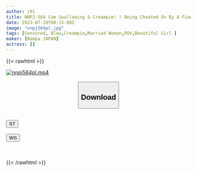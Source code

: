 ```yaml
---
author: j91
title: NNPJ-564 Cum Swallowing & Creampie! ! Being Cheated On By A Fiancée... ≪Spear Return Fire Play For One Day Only. »Self Cuckold Yake Fucking SEX 6 Consecutive Shots. Ren-chan (25 Years Old)
date: 2023-07-28T00:15:00Z
image: "nnpj564pl.jpg"
tags: [Censored, Blow,Creampie,Married Woman,POV,Beautiful Girl	]
maker: [Nampa JAPAN]
actress: []
---
```



{{< rawhtml >}}

<div class="video" data-videoid="Q2bePPGqRYt07yk">
    <a href="javascript:;">
        <img src="https://my.j91.asia/posts/nnpj564pl/nnpj564pl.jpg" width="WIDTH" height="HEIGHT" alt="nnpj564pl.mp4" loading="lazy">
    </a>
</div>

<script type="text/javascript" src="https://j91.asia/asset/on-demand-st.js"></script>

<br>
  <link rel="stylesheet" href="https://j91.asia/asset/bs5.css">
  
  <center>
  <button class="btn btn-primary" type="button" data-bs-toggle="collapse" data-bs-target=".multi-collapse" aria-expanded="false" aria-controls="multiCollapseExample1 multiCollapseExample2"><h2>Download</h2></button></center>
</p>
<div class="row">
  <div class="col">
    <div class="collapse multi-collapse" id="multiCollapseExample1">
      <div class="card card-body">
	      	      <br>
<div class="buttons">  
<a href="https://streamtape.to/v/Q2bePPGqRYt07yk"><button class="btn-hover color-3"><i class="fa fa-download"></i> ST</button></a></div>
    </div>
  </div>
</div>
  <div class="col">
    <div class="collapse multi-collapse" id="multiCollapseExample2">
      <div class="card card-body">
	      <br>
<div class="buttons">
    <a href="https://wolfstream.tv/oh7ra5cwf31e.html"><button class="btn-hover color-9"><i class="fa fa-download"></i> WS</button></a></div>
<br><br>
      </div>
    </div>
  </div>
</div>

{{< /rawhtml >}}